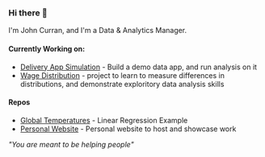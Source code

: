 ### Hi there 👋
I'm John Curran, and I'm a Data & Analytics Manager. 

#### Currently Working on:
- [Delivery App Simulation](https://github.com/curohn/delivery_app_simulation) - Build a demo data app, and run analysis on it
- [Wage Distribution](https://github.com/curohn/wage_distribution) - project to learn to measure differences in distributions, and demonstrate exploritory data analysis skills

#### Repos
- [Global Temperatures](https://github.com/curohn/global_temperatures) - Linear Regression Example
- [Personal Website](https://github.com/curohn/personal_blog) - Personal website to host and showcase work

<!--
**curohn/curohn** is a ✨ _special_ ✨ repository because its `README.md` (this file) appears on your GitHub profile.

Here are some ideas to get you started:

- 🔭 I’m currently working on ...
- 🌱 I’m currently learning ...
- 👯 I’m looking to collaborate on ...
- 🤔 I’m looking for help with ...
- 💬 Ask me about ...
- 📫 How to reach me: ...
- 😄 Pronouns: ...
- ⚡ Fun fact: ...
-->
*"You are meant to be helping people"*
